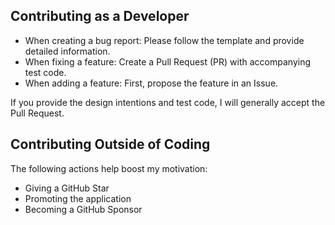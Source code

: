 ## Contributing as a Developer
- When creating a bug report: Please follow the template and provide detailed information.
- When fixing a feature: Create a Pull Request (PR) with accompanying test code.
- When adding a feature: First, propose the feature in an Issue.

If you provide the design intentions and test code, I will generally accept the Pull Request.


## Contributing Outside of Coding
The following actions help boost my motivation:

- Giving a GitHub Star
- Promoting the application
- Becoming a GitHub Sponsor
